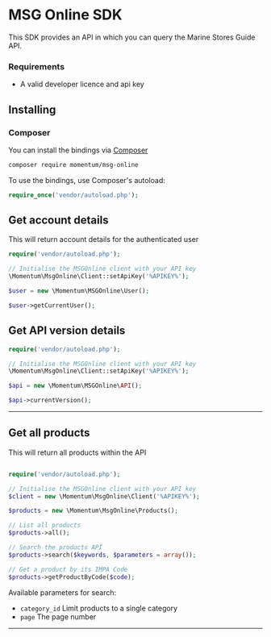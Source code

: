 # MSG Online SDK
This SDK provides an API in which you can query the Marine Stores Guide API.

### Requirements
- A valid developer licence and api key

## Installing

### Composer

You can install the bindings via [Composer](http://composer.org)
```bash
composer require momentum/msg-online
```
To use the bindings, use Composer's autoload:
```php
require_once('vendor/autoload.php');
```

## Get account details

This will return account details for the authenticated user

```php
require('vendor/autoload.php');

// Initialise the MSGOnline client with your API key
\Momentum\MsgOnline\Client::setApiKey('%APIKEY%');

$user = new \Momentum\MSGOnline\User();

$user->getCurrentUser();

```

## Get API version details

```php
require('vendor/autoload.php');

// Initialise the MSGOnline client with your API key
\Momentum\MsgOnline\Client::setApiKey('%APIKEY%');

$api = new \Momentum\MSGOnline\API();

$api->currentVersion();

```

---

## Get all products

This will return all products within the API

```php

require('vendor/autoload.php');

// Initialise the MSGOnline client with your API key
$client = new \Momentum\MsgOnline\Client('%APIKEY%');

$products = new \Momentum\MsgOnline\Products();

// List all products
$products->all();

// Search the products API
$products->search($keywords, $parameters = array());

// Get a product by its IMPA Code
$products->getProductByCode($code);

```

Available parameters for search:

- `category_id` Limit products to a single category
- `page` The page number

---

